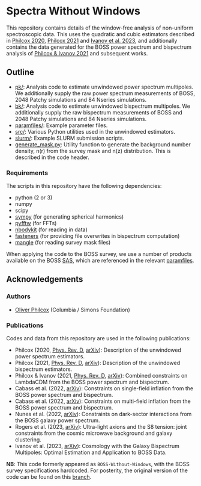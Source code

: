 # Spectra Without Windows

This repository contains details of the window-free analysis of non-uniform spectroscopic data. This uses the quadratic and cubic estimators described in [Philcox 2020](https://arxiv.org/abs/2012.09389), [Philcox 2021](https://arxiv.org/abs/2107.06287) and [Ivanov et al. 2023](https://arxiv.org/abs/2302.04414), and additionally contains the data generated for the BOSS power spectrum and bispectrum analysis of [Philcox & Ivanov 2021](https://arxiv.org/abs/2112.04515) and subsequent works.

## Outline
- [pk/](pk): Analysis code to estimate unwindowed power spectrum multipoles. We additionally supply the raw power spectrum measurements of BOSS, 2048 Patchy simulations and 84 Nseries simulations.
- [bk/](bk): Analysis code to estimate unwindowed bispectrum multipoles. We additionally supply the raw bispectrum measurements of BOSS and 2048 Patchy simulations and 84 Nseries simulations.
- [paramfiles/](paramfiles): Example parameter files.
- [src/](src): Various Python utilities used in the unwindowed estimators.
- [slurm/](slurm): Example SLURM submission scripts.
- [generate_mask.py](generate_mask.py): Utility function to generate the background number density, n(r) from the survey mask and n(z) distribution. This is described in the code header.

### Requirements
The scripts in this repository have the following dependencies:
- python (2 or 3)
- numpy
- scipy
- [sympy](https://www.sympy.org/en/index.html) (for generating spherical harmonics)
- [pyfftw](https://github.com/pyFFTW/pyFFTW) (for FFTs)
- [nbodykit](https://nbodykit.readthedocs.io/en/latest/) (for reading in data)
- [fasteners](https://pypi.org/project/fasteners/) (for providing file overwrites in bispectrum computation)
- [mangle](https://github.com/mollyswanson/manglepy) (for reading survey mask files)

When applying the code to the BOSS survey, we use a number of products available on the BOSS [SAS](https://data.sdss.org/sas/dr12/boss/lss/), which are referenced in the relevant [paramfiles](paramfiles).

## Acknowledgements

### Authors
- [Oliver Philcox](mailto:ohep2@cantab.ac.uk) (Columbia / Simons Foundation)

### Publications
Codes and data from this repository are used in the following publications:

- Philcox (2020, [Phys. Rev. D](https://journals.aps.org/prd/abstract/10.1103/PhysRevD.103.103504), [arXiv](https://arxiv.org/abs/2012.09389)): Description of the unwindowed power spectrum estimators.
- Philcox (2021, [Phys. Rev. D](https://doi.org/10.1103/PhysRevD.104.123529), [arXiv](https://arxiv.org/abs/2107.06287)): Description of the unwindowed bispectrum estimators.
- Philcox & Ivanov (2021, [Phys. Rev. D](https://doi.org/10.1103/PhysRevD.105.043517), [arXiv](https://arxiv.org/abs/2112.04515)): Combined constraints on LambdaCDM from the BOSS power spectrum and bispectrum.
- Cabass et al. (2022, [arXiv](https://arxiv.org/abs/2201.07238)): Constraints on single-field inflation from the BOSS power spectrum and bispectrum.
- Cabass et al. (2022, [arXiv](https://arxiv.org/abs/2204.01781)): Constraints on multi-field inflation from the BOSS power spectrum and bispectrum.
- Nunes et al. (2022, [arXiv](https://arxiv.org/abs/2203.08093)): Constraints on dark-sector interactions from the BOSS galaxy power spectrum.
- Rogers et al. (2023, [arXiv](https://arxiv.org/abs/2301.08361)): Ultra-light axions and the S8 tension: joint constraints from the cosmic microwave background and galaxy clustering.
- Ivanov et al. (2023, [arXiv](https://arxiv.org/abs/2302.04414)): Cosmology with the Galaxy Bispectrum Multipoles: Optimal Estimation and Application to BOSS Data.

**NB**: This code formerly appeared as ``BOSS-Without-Windows``, with the BOSS survey specifications hardcoded. For posterity, the original version of the code can be found on this [branch](https://github.com/oliverphilcox/Spectra-Without-Windows/tree/boss-specific-code).
